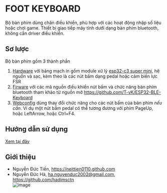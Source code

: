 # FOOT KEYBOARD

Bộ bàn phím dùng chân điều khiển, phù hợp với các hoạt động nhập số liệu hoặc chơi game. Thiết bị giao tiếp máy tính dưới dạng bàn phím bluetooth, không cần driver điều khiển.

## Sơ lược

Bộ bàn phím gồm 3 thành phần

1. [Hardware](sources/hardware/README.md) với bảng mạch in gồm module xử lý [esp32-c3 super mini](https://neittien0110.github.io/MCU/ESP32/ESP32-C3_SuperMini.html), hệ nguồn và sạc, kèm theo là các nút bấm dạng pedal hoặc cảm biến lực FSR
2. [Firware](sources/firmware/README.md) với các mã nguồn điều khiển nút bấm và chức năng bàn phím bluetooth tham khảo từ nguồn mở <https://github.com/T-vK/ESP32-BLE-Keyboard>
3. [Webconfig](sources/webconfig/README.md) dùng thay đổi chức năng cho các nút bấm của bàn phím *nếu cần*. Ví dụ một nút bấm pedal có thể tương đương với phím PageUp, hoặc LeftArrow, hoặc Ctrl+F4.

## Hướng dẫn sử dụng

  [Xem tại đây](sources/firmware/README.md)

## Giới thiệu
 
 - Nguyễn Đức Tiến, <https://neittien0110.github.com>
 - Nguyễn Đức Hà, ha.nguyenduc2002@gmail.com, <https://github.com/hadimsctn>\
   ![image](https://github.com/user-attachments/assets/63f16206-f1ec-4589-85ef-45aa9c0c6eeb)
